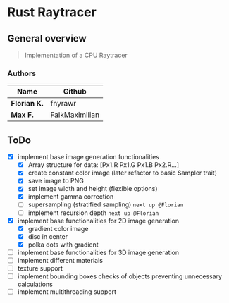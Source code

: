 # Rust Raytracer

## General overview
> Implementation of a CPU Raytracer

### Authors
| Name           | Github  |
|----------------|---------|
| **Florian K.** | fnyrawr |
| **Max F.**     | FalkMaximilian    |

## ToDo
- [x] implement base image generation functionalities
  - [x] Array structure for data: [Px1.R Px1.G Px1.B Px2.R...]
  - [x] create constant color image (later refactor to basic Sampler trait)
  - [x] save image to PNG
  - [x] set image width and height (flexible options)
  - [x] implement gamma correction
  - [ ] supersampling (stratified sampling) `next up @Florian`
  - [ ] implement recursion depth `next up @Florian`
- [x] implement base functionalities for 2D image generation
  - [x] gradient color image
  - [x] disc in center
  - [x] polka dots with gradient
- [ ] implement base functionalities for 3D image generation
- [ ] implement different materials
- [ ] texture support
- [ ] implement bounding boxes checks of objects preventing unnecessary calculations
- [ ] implement multithreading support
